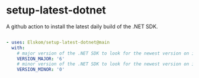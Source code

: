 # setup-latest-dotnet
A github action to install the latest daily build of the .NET SDK. 

```yml

- uses: Elskom/setup-latest-dotnet@main
  with:
    # major version of the .NET SDK to look for the newest version on in the feeds.
    VERSION_MAJOR: '6'
    # minor version of the .NET SDK to look for the newest version on in the feeds.
    VERSION_MINOR: '0'
```
